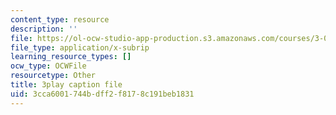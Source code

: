 ```yaml
---
content_type: resource
description: ''
file: https://ol-ocw-studio-app-production.s3.amazonaws.com/courses/3-091sc-introduction-to-solid-state-chemistry-fall-2010/3cca6001744bdff2f8178c191beb1831_kB2Ue4Fip2c.srt
file_type: application/x-subrip
learning_resource_types: []
ocw_type: OCWFile
resourcetype: Other
title: 3play caption file
uid: 3cca6001-744b-dff2-f817-8c191beb1831
---
```

